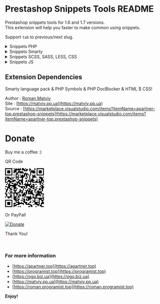 # Prestashop Snippets Tools README

Prestashop snippets tools for 1.6 and 1.7 versions.<br>
This extension will help you faster to make common using snippets.

Support `tab` to previous/next slug.

<details>
<summary>Snippets PHP</summary>

-   p:dump => var_dump('');
-   p:printr => print_r('');
-   p:getIsset => Checks if a key exists either in $\_POST or $\_GET Tools::getIsset('');
-   p:getval => Tools::getValue('');
-   p:getAllValues => Get all values from $_POST/$\_GET. Tools::getAllValues();
-   p:redirectAdmin => Redirect user to another page (using header Location) Tools::redirectAdmin($url);
-   p:redirectLink => Redirect URLs already containing PS_BASE_URI Tools::redirectLink($url);
-   p:redirect => Redirect user to another page Tools::redirect($url);
-   p:prefix => Db::getInstance->getPrefix();
-   p:token => Give a admin token Tools::getAdminTokenLite('<admin_controller_name>');
-   p:psquery => Show an instance of DBQuery
-   p:sqlexecute => Prestashop DB execute function
-   p:sqlexecuteS => Prestashop DB executeS function
-   p:sqlrow => Give a Db::getInstance()->getRow($sql);
-   p:sqlval => Give a Db::getInstance()->getValue($sql);
-   p:clean => Allows to display the text without HTML tags and slashes
-   p:userBrowser => Get user browser
-   p:userPlatform => Get user platform
-   p:boolVal => Bool Value
-   p:phpVer => Identify the version of php
-   p:camelCaseToKebabCase => Converts SomethingLikeThis to something-like-this
-   p:toUnderscoreCase => Converts SomethingLikeThis to something-like-this
-   p:toCamelCase => Translates a string with underscores into camel case (e.g. first_name -> firstName)
-   p:simplexml_load_file => Function simplexml_load_file()
-   p:class => Create a Prestashop object model sample !
-   p:module => Create a Prestashop Module sample !
-   p:assign => Give a $this->context->smarty->assign(array());
-   p:mail_send => Give a complete Mail::send() call

### Configuration storage service

#### Store configuration data

-   p:configuration::set => Configuration::set(string $key, mixed $value, ShopConstraint $shopConstraint = null);

    > This method returns true if the operation is successful, false otherwise.

#### Check if a configuration data set exists

-   p:configuration::has => Configuration::has(string $key, ShopConstraint $shopConstraint = null);

    > This method returns true if the data exists, false otherwise.

#### Update configuration data

-   p:configuration::updateValue => Configuration::updateValue(string $key, mixed $default = null);

    > This method returns the data for $key if it data exists, or NULL otherwise.

#### Retrieve configuration data

-   p:configuration::get => Configuration::get(string $key, mixed $default = null);

    > This method returns the data for $key if it data exists, or NULL otherwise.
    >
    > If the data is stored as multi language, this will return an array of values indexed by language id.

#### Delete configuration

-   p:configuration::remove = > Configuration::remove(string $key);

    > This method returns nothing, and throws an Exception on error.

<!-- Support `tab` to previous/next slug. -->

### Functions with PHPStorm

-   As you can see, I add new functions , references by PHPStorm.

| shortcut | function                      |
| -------- | ----------------------------- |
| \_c      | build construct method        |
| eco      | echo                          |
| fore     | foreach                       |
| forek    | foreach with key              |
| inc      | include                       |
| inco     | include_once                  |
| prif     | build private method          |
| prisf    | build private static method   |
| prof     | build protected method        |
| prosf    | build protected static method |
| pubf     | build public method           |
| pubsf    | build public static method    |
| rqr      | require                       |
| rqro     | require_once                  |
| thr      | throw new...                  |

<br>

### Magic constants

| shortcut | constant          |
| -------- | ----------------- |
| \_l      | \_\_LINE\_\_      |
| \_f      | \_\_FILE\_\_      |
| \_d      | \_\_DIR\_\_       |
| \_fun    | \_\_FUNCTION\_\_  |
| \_cl     | \_\_CLASS\_\_     |
| \_t      | \_\_TRAIT\_\_     |
| \_m      | \_\_METHOD\_\_    |
| \_n      | \_\_NAMESPACE\_\_ |
| \_cn     | ClassName::class  |

</details>

<details>
<summary>Snippets Smarty</summary>

-   p:l => {l s='' mod='' d='Shop.Theme.Action'}
-   p:l => {l s='' sprintf=[$var|intval] mod='<module_name>' d='Shop.Theme.Action'}
-   p:dump => {$var|dump}
-   p:vdump => {$var|var_dump}
-   p:printr => {$var|print_r}
-   p:hook => {hook h='<hook_name>' mod='<hook_name>'}
-   p:widget => {widget name='<module_name>' hook='<hook_name>'}
-   p:token => {Tools::getAdminTokenLite('<admin_controller_name>')}
-   p:s.get => {$smarty.get.<get_parammetr>}
    > display value of page from URL ($\_GET) http://www.example.com/index.php?page=foo
-   p:s.post => {$smarty.post.<post_parammetr>}
    > display the variable "page" from a form ($\_POST['page'])
-   p:s.cookie => {$smarty.cookies.username}
    > display the value of the cookie "username" ($\_COOKIE['username'])
-   p:s.server_name => {$smarty.server.SERVER_NAME}
    > display the server variable "SERVER_NAME" ($\_SERVER['SERVER_NAME'])
-   p:s.path => {$smarty.env.PATH}
    > display the system environment variable "PATH"
-   p:s.session.id => {$smarty.session.id}
    > display the php session variable "id" ($\_SESSION['id'])
-   p:s.request.username => {$smarty.request.username}
    > display the variable "username" from merged get/post/cookies/server/env

### Link to admin controller

-   p:link-admin-controller => {$link->getAdminLink('<admin_controller_name>')}

### Link to page (new-products, specials, my-account etc.)

-   p:link-page-1.6 => {$link->getPageLink()}
-   p:link-page-1.7 => {url entity='my-account' params=['edited' => 1, 'id' => $id]}

### Link to category

-   p:link-category-1.6 => {$link->getCategoryLink()}
-   p:link-category-1.7 => {url entity='category' id=<id_category> id_lang=<id_lang>}

### Link to product

-   p:link-product-1.6 => {$link->getProductLink()}
-   p:link-product-1.7 => {url entity='product' id=<id_product>}

### Link to module

-   p:link-module-1.6 => {$link->getModuleLink('<module_name>','<controller_name>','<array_of_params>')}
-   p:link-module-1.7 => {url entity='module' name='myModule' controller='myController' params = ['paramKey1' => $paramValue1, 'paramKey2' => $paramValue2]}

### Link to image

-   p:link-image-1.6 => {$link->getCatImageLink()}
-   p:link-image-1.7 => {url entity='categoryImage' id=$id_category name='imageType'}

        > imageType

             cart_default (125px x 125px)
             small_default (98px x 98px)
             medium_default (452px x 452px)
             home_default (250px x 250px)
             large_default (800px x 800px)
             category_default (141px x 180px)
             stores_default (170px x 115px)

</details>

<details>
<summary>Snippets SCSS, SASS, LESS, CSS</summary>

Generate media queries for these devices

-   p:media_phone => Generate Media Query Phone

    ```
    @media screen and (max-width: 767px) {

    }
    ```

-   p:media_tablet => Generate Media Query Tablet

    ```
    @media screen and (min-width: 768px) and (max-width: 991px) {

    }
    ```

-   p:media_desktop => Generate Media Query Desktop

    ```
    @media screen and (min-width: 992px) {

    }
    ```

-   p:flex-center => Display Flex Center attributes

    ```
    display: flex;
    justify-content: center;
    align-items: center;
    ```

</details>

<details>
<summary>Snippets JS</summary>

-   p:for => For Loop

        ```
         for (var index = 0; index < array.length; index++) {
            var element = array[index];

        }
        ```

-   log => Print to console

        ```
        console.log();
        ```

-   clg => Print to console

        ```
        console.log();
        ```

</details>

<!-- ## Features
Describe specific features of your extension including screenshots of your extension in action. Image paths are relative to this README file.

For example if there is an image subfolder under your extension project workspace:

\!\[feature X\]\(images/feature-x.png\)

> Tip: Many popular extensions utilize animations. This is an excellent way to show off your extension! We recommend short, focused animations that are easy to follow. -->
<!-- ## Requirements
If you have any requirements or dependencies, add a section describing those and how to install and configure them. -->
<!-- ## Extension Settings

Include if your extension adds any VS Code settings through the `contributes.configuration` extension point.

For example:

This extension contributes the following settings:

-  `myExtension.enable`: enable/disable this extension
-  `myExtension.thing`: set to `blah` to do something -->
<!-- ## Known Issues
Calling out known issues can help limit users opening duplicate issues against your extension. -->
<!-- ## Release Notes
Users appreciate release notes as you update your extension.
### 0.0.1
Added snippets php, css, and smarty.
---
### 0.0.2
Added snippets smarty, html.
---

-->

<!-- ## Working with Markdown

**Note:** You can author your README using Visual Studio Code. Here are some useful editor keyboard shortcuts:

-  Split the editor (`Cmd+\` on macOS or `Ctrl+\` on Windows and Linux)
-  Toggle preview (`Shift+CMD+V` on macOS or `Shift+Ctrl+V` on Windows and Linux)
-  Press `Ctrl+Space` (Windows, Linux) or `Cmd+Space` (macOS) to see a list of Markdown snippets -->

## Extension Dependencies

Smarty language pack & PHP Symbols & PHP DocBlocker & HTML $ CSS!

Author : [Roman Matviy](https://roman.programist.top)
<br>
Site : [https://matviy.pp.ua](https://matviy.pp.ua)
<br>
Source : [https://marketplace.visualstudio.com/items?itemName=apartner-top.prestashop-snippets](https://marketplace.visualstudio.com/items?itemName=apartner-top.prestashop-snippets)

# Donate

<p>Buy me a coffee :)</p>
<p>QR Code</p>
<p><a href="https://github.com/MatviyRoman/resass/blob/master/img/qr-code.png?raw=true" target="_blank" rel="noopener noreferrer"><img src="https://github.com/MatviyRoman/resass/raw/master/img/qr-code.png?raw=true" alt="donation resass media queries" style="max-width:100%;"></a></p>
<p>Or PayPall</p>
<p><a href="https://www.paypal.com/cgi-bin/webscr?cmd=_s-xclick&amp;hosted_button_id=E2H8329XLYRKQ&amp;source=url" rel="nofollow"><img src="https://camo.githubusercontent.com/361950b331ef676b7eec436a4dbe5a7ce47211a6623dcc889b1f5b7b611b27df/68747470733a2f2f7777772e70617970616c6f626a656374732e636f6d2f656e5f55532f692f62746e2f62746e5f646f6e61746543435f4c472e676966" alt="Donate" data-canonical-src="https://www.paypalobjects.com/en_US/i/btn/btn_donateCC_LG.gif" style="max-width:100%;"></a></p>
<p>Thank You!</p>
<br>

### For more information

-   [https://apartner.top](https://apartner.top)
-   [https://programist.top](https://programist.top)
-   [https://ogo.biz.ua](https://ogo.biz.ua)
-   [https://matviy.pp.ua](https://matviy.pp.ua)
-   [https://roman.programist.top](https://roman.programist.top)

<!-- -  [Visual Studio Code's Markdown Support](http://code.visualstudio.com/docs/languages/markdown)
-  [Markdown Syntax Reference](https://help.github.com/articles/markdown-basics/) -->

**Enjoy!**
